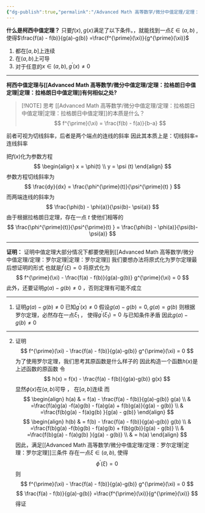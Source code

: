 ```yaml
---
{"dg-publish":true,"permalink":"/Advanced Math 高等数学/微分中值定理/定理：柯西中值定理/","tags":["微积分","定理"]}
---
```


**什么是柯西中值定理？**
只要$f(x) , g(x)$满足了以下条件。，就能找到一点$\xi \in (a,b)$ , 使得$\frac{f(a) - f(b)}{g(a)-g(b)}  =\frac{f^{\prime}(\xi)}{g^{\prime}(\xi)}$
1. 都在$[a,b]$上连续
2. 在$(a,b)$上可导
3. 对于任意的$x \in (a,b) , g^{\prime}(x) \ne 0$

___
**柯西中值定理与[[Advanced Math 高等数学/微分中值定理/定理：拉格朗日中值定理\|定理：拉格朗日中值定理]]有何相似之处?**

> [!NOTE] 思考
> [[Advanced Math 高等数学/微分中值定理/定理：拉格朗日中值定理\|定理：拉格朗日中值定理]]的本质是什么？
> $$ 
> f^{\prime}(\xi) = \frac{f(b) - f(a)}{b-a} 
> $$

前者可视为切线斜率，后者是两个端点的连线的斜率
因此其本质上是：切线斜率=连线斜率

把$f(x)$化为参数方程
$$
\begin{align}
x = \phi(t) \\
y = \psi (t)
\end{align}
$$
参数方程切线斜率为
$$
\frac{dy}{dx} = \frac{\phi^{\prime}(t)}{\psi^{\prime}(t) }
$$
而两端连线的斜率为
$$
\frac{\phi(b) - \phi(a)}{\psi(b)- \psi(a)}
$$
由于根据拉格朗日定理，存在一点 $t$ 使他们相等的
$$
\frac{\phi^{\prime}(t)}{\psi^{\prime}(t) } = \frac{\phi(b) - \phi(a)}{\psi(b)- \psi(a)}
$$
___
**证明：**
证明中值定理大部分情况下都要使用到[[Advanced Math 高等数学/微分中值定理/定理：罗尔定理\|定理：罗尔定理]]
我们要想办法将原式化为罗尔定理最后想证明的形式
也就是$f^{\prime}(\xi) = 0$
将原式化为
$$
f^{\prime}(\xi) -  \frac{f(a) - f(b)}{g(a)-g(b)} g^{\prime}(\xi) = 0 
$$
此外，还要证明$g(a) - g(b) \ne 0$ ，否则定理有可能不成立
___
1. 证明$g(a) - g(b) \ne 0$
已知$g^{\prime}(x) \ne 0$
假设$g(a) - g(b) = 0 , g(a) = g(b)$
则根据罗尔定理，必然存在一点$\xi_{1}$ ， 使得$g^{\prime}(\xi_{1}) = 0$
与已知条件矛盾
因此$g(a) - g(b) \ne 0$
___
2. 证明
$$
f^{\prime}(\xi) -  \frac{f(a) - f(b)}{g(a)-g(b)} g^{\prime}(\xi) = 0 
$$
为了使用罗尔定理，我们思考其原函数是什么样子的
因此构造一个函数$h(x)$是上述函数的原函数
令
$$
h(x) = f(x) -  \frac{f(a) - f(b)}{g(a)-g(b)} g(x)
$$
显然$\phi(x)$在$(a,b)$可导 ， 在$[a,b]$连续
而
$$
\begin{align}
h(a)  & = f(a) -  \frac{f(a) - f(b)}{g(a)-g(b)} g(a) \\
 & =\frac{f(a)g(a) -f(a)g(b) - f(a)g(a) + f(b)g(a)}{g(a) - g(b)} \\
 & =\frac{f(b)g(a) - f(a)g(b) }{g(a) - g(b)}
\end{align}
$$
$$
\begin{align}
h(b)  & = f(b) -  \frac{f(a) - f(b)}{g(a)-g(b)} g(b) \\
 & =\frac{f(b)g(a) -f(b)g(b) - f(a)g(b) + f(b)g(b)}{g(a) - g(b)} \\
 & =\frac{f(b)g(a) - f(a)g(b) }{g(a) - g(b)} \\
 & = h(a)
\end{align}
$$
因此，满足[[Advanced Math 高等数学/微分中值定理/定理：罗尔定理\|定理：罗尔定理]]三条件
存在一点$\xi \in (a,b) ,$  使得
$$
\phi^{\prime}(\xi) = 0 
$$
则
$$
f^{\prime}(\xi) -  \frac{f(a) - f(b)}{g(a)-g(b)} g^{\prime}(\xi) = 0 
$$
$$
\frac{f(a) - f(b)}{g(a)-g(b)}  =\frac{f^{\prime}(\xi)}{g^{\prime}(\xi)}
$$
得证

